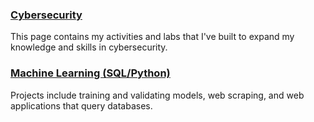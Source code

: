### [Cybersecurity](https://apl223.github.io/Portfolio/Cybersecurity/)

This page contains my activities and labs that I've built to expand my knowledge and skills in cybersecurity.

### [Machine Learning (SQL/Python)](https://apl223.github.io/Portfolio/Machine-Learning/)

Projects include training and validating models, web scraping, and web applications that query databases.

